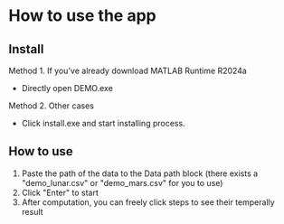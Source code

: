 # How to use the app

## Install
Method 1. If you've already download MATLAB Runtime R2024a
- Directly open DEMO.exe

Method 2. Other cases
- Click install.exe and start installing process.

## How to use
1. Paste the path of the data to the Data path block (there exists a "demo_lunar.csv" or "demo_mars.csv" for you to use)
2. Click "Enter" to start
3. After computation, you can freely click steps to see their temperally result